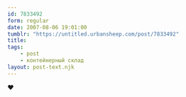 ```yaml
---
id: 7833492
form: regular
date: 2007-08-06 19:01:00
tumblr: "https://untitled.urbansheep.com/post/7833492"
title:
tags:
    - post
    - контейнерный склад
layout: post-text.njk
---
```


<p>♥</p>


